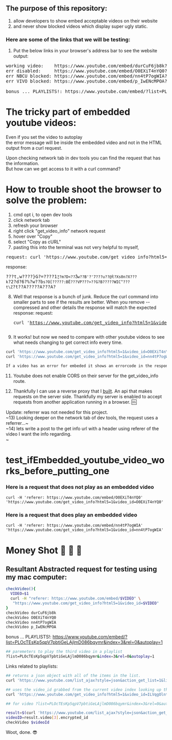 ## The purpose of this repository:
1) allow developers to show embed acceptable videos on their website
2) and never show blocked videos which display super ugly static.

### Here are some of the links that we will be testing:
1) Put the below links in your browser's address bar to see the website output:
<pre>working video:    https://www.youtube.com/embed/durCuF6jb8k?rel=0&autoplay=1
err disabled:     https://www.youtube.com/embed/O0EXiT4nYQ0?rel=0&autoplay=1
err NBCU blocked: https://www.youtube.com/embed/nn4tP7ogWIA?rel=0&autoplay=1
err VIVO blocked: https://www.youtube.com/embed/p_IwENcMPOA?rel=0&autoplay=1

bonus ... PLAYLISTS!: https://www.youtube.com/embed/?list=PLOcTEsKp5qpV7pbtiGeLAjlmD086bqymr&rel=0&autoplay=1
</pre>

# The tricky part of embedded youtube videos:
Even if you set the video to autoplay
<br>the error message will be inside the embedded video and not in the HTML output from a curl request.

Upon checking network tab in dev tools you can find the request that has the information.
<br>But how can we get access to it with a curl command?

# How to trouble shoot the browser to solve the problem:
1) cmd opt i, to open dev tools
2) click network tab
3) refresh your browser
4) right click "get_video_info" network request
5) hover over "Copy"
6) select "Copy as cURL"
7) pasting this into the terminal was not very helpful to myself, <br/>
  <pre>request: curl 'https://www.youtube.com/get_video_info?html5=1&video_id=O0EXiT4nYQ0&cpn=EA-bHhHgNZitU2bm&eurl&el=embedded&hl=en_US&sts=17555&lact=8&c=WEB_EMBEDDED_PLAYER&cver=20180125&cplayer=UNIPLAYER&cbr=Chrome&cbrver=63.0.3239.132&cos=Macintosh&cosver=10_12_6&width=409&height=800&authuser=0&ei=xgtuWsGfE8-M8gSTpa9w&iframe=1' -H 'accept-encoding: gzip, deflate, br' -H 'accept-language: en-US,en;q=0.9' -H 'x-youtube-client-version: 20180125' -H 'user-agent: Mozilla/5.0 (Macintosh; Intel Mac OS X 10_12_6) AppleWebKit/537.36 (KHTML, like Gecko) Chrome/63.0.3239.132 Safari/537.36' -H 'x-chrome-uma-enabled: 1' -H 'accept: */*' -H 'referer: https://www.youtube.com/embed/O0EXiT4nYQ0' -H 'x-youtube-client-name: 56' -H 'authority: www.youtube.com' -H 'cookie: HSID=A1cNSpElLFuAIz4u-; SSID=AF0D72G9-Y9yfe4i-; APISID=gOAezz65T1SbvbZY/AY7IeENUJ06_aI2s7; SAPISID=F9grmZuvfbxSO9jh/ASsUsC-NRS1kUWaxV; VISITOR_INFO1_LIVE=U0qF_xHZsMM; LOGIN_INFO=AICDL0QwRQIgTKE-Nl60qsJiO7M9LE-7sKg4PDqQAwzxvzkqcgkjKMoCIQCstCLmEbtCW8NyhU1-Pe1mXmiE8vJwIKS5UpZEMlxpYQ:QUpCWWozcmw0b2g5bzI0bGhkQ0k5a2I1TDQxdkp5LWdzUHZMVUx4aVJiMDlRZDNsNkFwUHF3aVgwaFFrNk04bmU5bHNIQUNWS1hjQmhVbV9CcUU2SGZtWlh3RFRJdEFpYU5IOFZNUkgwWVU1RTJVSEtLdzBZN21FQzcwTlNfX1M1UkdQTFRjLVY3ei1YTWxrVV9vRGtndDJ6QmRyWHdhV2xMSGJhZGw4YkYxdTlmU3RBV1k0NTJ3; SID=kwUYIPi23MSshmthATNtk_332Ji2GFwZ33HjaeXrfeJC7lA27yYsO3PWqFDQ6k6MHwsLXA.; _ga=GA1.2.508661757.1517088456; _gid=GA1.2.1456931995.1517088456; PREF=al=en&f5=30; YSC=Ze7qPkV2bYk; llbcs=0' -H 'x-client-data: CKu1yQEIhbbJAQijtskBCMS2yQEI+pzKAQipncoBCIafygEIqKPKAQ==' --compressed
</pre> 

response: <pre>???t,w????}G?=????1̱`??m?D<??Ǯw??B'?'7???u??@ł?Xs0n?X???k`?2?d?6?%?w??b`s?O[?????:BЁ???VP???>??G?B?????WIC^???
t\Z`?t??A?????A???A? </pre>

8) Well that response is a bunch of junk. Reduce the curl command into smaller parts to see if the results are better. 
When you remove --compressed and other details the response will match the expected response:
request: <pre>curl 'https://www.youtube.com/get_video_info?html5=1&video_id=O0EXiT4nYQ0'</pre>

10) It works! but now we need to compare with other youtube videos to see what needs changing to get correct info every time.
```bash
curl 'https://www.youtube.com/get_video_info?html5=1&video_id=O0EXiT4nYQ0';
curl 'https://www.youtube.com/get_video_info?html5=1&video_id=nn4tP7ogWIA';

If a video has an error for embeded it shows an errorcode in the response. 🔥
```

11) Youtube does not enable CORS on their server for the get_video_info route.

12) Thankfully I can use a reverse proxy that I [built](https://github.com/MichaelDimmitt/public_express_api_proxy). An api that makes requests on the server side.
Thankfully my server is enabled to accept requests from another application running in a browser. 🆒

Update: referrer was not needed for this project.
<br/>~13) Looking deeper on the network tab of dev tools, the request uses a referrer...~
<br/>~14) lets write a post to the get info url with a header using referer of the video I want the info regarding.<br>~
<!--
curl -H 'referer: https://www.youtube.com/embed/O0EXiT4nYQ0'
  'https://www.youtube.com/get_video_info?html5=1&video_id=O0EXiT4nYQ0&cpn=y96mZdNTBvQyTmG5&eurl&el=embedded&hl=en_US&sts=17555&lact=7&c=WEB_EMBEDDED_PLAYER&cver=20180125&cplayer=UNIPLAYER&cbr=Chrome&cbrver=63.0.3239.132&cos=Macintosh&cosver=10_12_6&width=409&height=800&authuser=0&ei=JApuWsu_OoiGgwPHw6boBQ&iframe=1'

-->

# test_ifEmbedded_youtube_video_works_before_putting_one

### Here is a request that does not play as an embedded video
`curl -H 'referer: https://www.youtube.com/embed/O0EXiT4nYQ0' 'https://www.youtube.com/get_video_info?html5=1&video_id=O0EXiT4nYQ0'`

### Here is a request that does play an embedded video
`curl -H 'referer: https://www.youtube.com/embed/nn4tP7ogWIA' 'https://www.youtube.com/get_video_info?html5=1&video_id=nn4tP7ogWIA'`

# Money Shot 💸 🤑 🤑

## Resultant Abstracted request for testing using my mac computer:
```bash
checkVideo(){
  VIDEO=$1
  curl -H "referer: https://www.youtube.com/embed/$VIDEO" \
   "https://www.youtube.com/get_video_info?html5=1&video_id=$VIDEO"
}
checkVideo durCuF6jb8k
checkVideo O0EXiT4nYQ0
checkVideo nn4tP7ogWIA
checkVideo p_IwENcMPOA

```

bonus ... PLAYLISTS!: https://www.youtube.com/embed/?list=PLOcTEsKp5qpV7pbtiGeLAjlmD086bqymr&index=3&rel=0&autoplay=1

```bash
## paremeters to play the third video in a playlist
?list=PLOcTEsKp5qpV7pbtiGeLAjlmD086bqymr&index=3&rel=0&autoplay=1
```

Links related to playlists:
```bash
## returns a json object with all of the items in the list.
curl 'https://www.youtube.com/list_ajax?style=json&action_get_list=1&list=LLSCWFSK6rEm7Pg0yxD61pOA'

## uses the video_id grabbed from the current video index looking up the list_ajax result.
curl 'https://www.youtube.com/get_video_info?html5=1&video_id=ILVqgOlntLM'
```
```bash
## for video ?list=PLOcTEsKp5qpV7pbtiGeLAjlmD086bqymr&index=3&rel=0&autoplay=1

result=$(curl 'https://www.youtube.com/list_ajax?style=json&action_get_list=1&list=PLOcTEsKp5qpV7pbtiGeLAjlmD086bqymr')
videoID=result.video[3].encrypted_id
checkVideo $videoId
```

Woot, done. 😎
